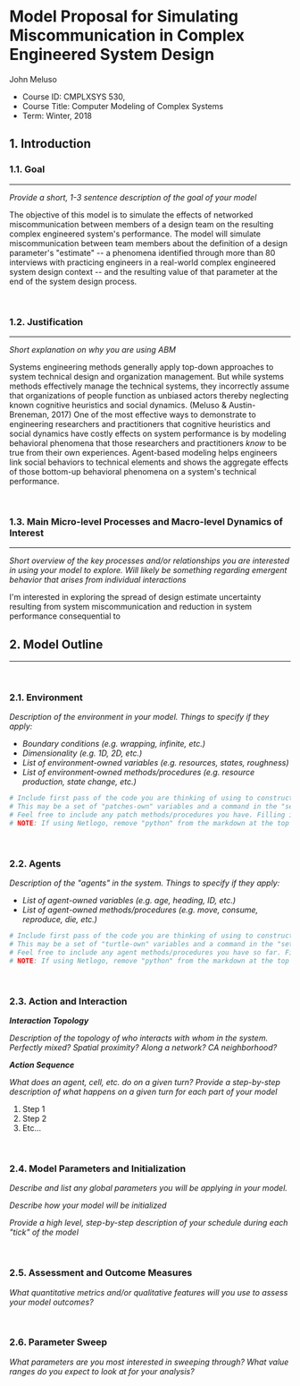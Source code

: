 # Model Proposal for Simulating Miscommunication in Complex Engineered System Design

John Meluso

* Course ID: CMPLXSYS 530,
* Course Title: Computer Modeling of Complex Systems
* Term: Winter, 2018

## 1. Introduction
### 1.1. Goal 
*****
 
_Provide a short, 1-3 sentence description of the goal of your model_

The objective of this model is to simulate the effects of networked miscommunication between members of a design team on the resulting complex engineered system's performance. The model will simulate miscommunication between team members about the definition of a design parameter's "estimate" -- a phenomena identified through more than 80 interviews with practicing engineers in a real-world complex engineered system design context -- and the resulting value of that parameter at the end of the system design process.

&nbsp;  
### 1.2. Justification
****
_Short explanation on why you are using ABM_

Systems engineering methods generally apply top-down approaches to system technical design and organization management. But while systems methods effectively manage the technical systems, they incorrectly assume that organizations of people function as unbiased actors thereby neglecting known cognitive heuristics and social dynamics. (Meluso & Austin-Breneman, 2017) One of the most effective ways to demonstrate to engineering researchers and practitioners that cognitive heuristics and social dynamics have costly effects on system performance is by modeling behavioral phenomena that those researchers and practitioners _know_ to be true from their own experiences. Agent-based modeling helps engineers link social behaviors to technical elements and shows the aggregate effects of those bottom-up behavioral phenomena on a system's technical performance.

&nbsp; 
### 1.3. Main Micro-level Processes and Macro-level Dynamics of Interest
****

_Short overview of the key processes and/or relationships you are interested in using your model to explore. Will likely be something regarding emergent behavior that arises from individual interactions_

I'm interested in exploring the spread of design estimate uncertainty resulting from system miscommunication and reduction in system performance consequential to 

## 2. Model Outline
****
&nbsp; 
### 2.1. Environment
_Description of the environment in your model. Things to specify *if they apply*:_

* _Boundary conditions (e.g. wrapping, infinite, etc.)_
* _Dimensionality (e.g. 1D, 2D, etc.)_
* _List of environment-owned variables (e.g. resources, states, roughness)_
* _List of environment-owned methods/procedures (e.g. resource production, state change, etc.)_


```python
# Include first pass of the code you are thinking of using to construct your environment
# This may be a set of "patches-own" variables and a command in the "setup" procedure, a list, an array, or Class constructor
# Feel free to include any patch methods/procedures you have. Filling in with pseudocode is ok! 
# NOTE: If using Netlogo, remove "python" from the markdown at the top of this section to get a generic code block
```

&nbsp; 

### 2.2. Agents
 
 _Description of the "agents" in the system. Things to specify *if they apply*:_
 
* _List of agent-owned variables (e.g. age, heading, ID, etc.)_
* _List of agent-owned methods/procedures (e.g. move, consume, reproduce, die, etc.)_


```python
# Include first pass of the code you are thinking of using to construct your agents
# This may be a set of "turtle-own" variables and a command in the "setup" procedure, a list, an array, or Class constructor
# Feel free to include any agent methods/procedures you have so far. Filling in with pseudocode is ok! 
# NOTE: If using Netlogo, remove "python" from the markdown at the top of this section to get a generic code block
```

&nbsp; 

### 2.3. Action and Interaction 
 
**_Interaction Topology_**

_Description of the topology of who interacts with whom in the system. Perfectly mixed? Spatial proximity? Along a network? CA neighborhood?_
 
**_Action Sequence_**

_What does an agent, cell, etc. do on a given turn? Provide a step-by-step description of what happens on a given turn for each part of your model_

1. Step 1
2. Step 2
3. Etc...

&nbsp; 
### 2.4. Model Parameters and Initialization

_Describe and list any global parameters you will be applying in your model._

_Describe how your model will be initialized_

_Provide a high level, step-by-step description of your schedule during each "tick" of the model_

&nbsp; 

### 2.5. Assessment and Outcome Measures

_What quantitative metrics and/or qualitative features will you use to assess your model outcomes?_

&nbsp; 

### 2.6. Parameter Sweep

_What parameters are you most interested in sweeping through? What value ranges do you expect to look at for your analysis?_
